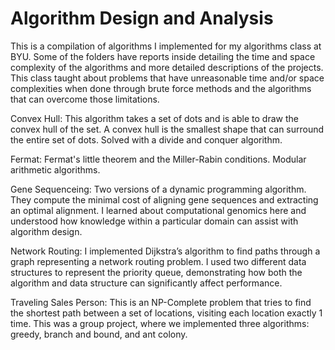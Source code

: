 # Algorithm Design and Analysis
This is a compilation of algorithms I implemented for my algorithms class at BYU. Some of the folders have reports inside detailing the time and space complexity of the algorithms and more detailed descriptions of the projects. This class taught about problems that have unreasonable time and/or space complexities when done through brute force methods and the algorithms that can overcome those limitations. 

Convex Hull: This algorithm takes a set of dots and is able to draw the convex hull of the set. A convex hull is the smallest shape that can surround the entire set of dots. Solved with a divide and conquer algorithm. 

Fermat: Fermat's little theorem and the Miller-Rabin conditions. Modular arithmetic algorithms. 

Gene Sequenceing: Two versions of a dynamic programming algorithm. They compute the minimal cost of aligning gene sequences and extracting an optimal alignment. I learned about computational genomics here and understood how knowledge within a particular domain can assist with algorithm design. 

Network Routing: I implemented Dijkstra’s algorithm to find paths through a graph representing a network routing problem. I used two different data structures to represent the priority queue, demonstrating how both the algorithm and data structure can significantly affect performance. 

Traveling Sales Person: This is an NP-Complete problem that tries to find the shortest path between a set of locations, visiting each location exactly 1 time. This was a group project, where we implemented three algorithms: greedy, branch and bound, and ant colony. 






